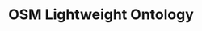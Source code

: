 ---
schema: default
title: OSM Lightweight Ontology
notes: A lightweight ontology developed based on data from Open Street Maps.
organization: DataScientia Foundation
resources:
  - name: OSM-LO.UAN.owl
    url: >-
      http://git.knowdive.disi.unitn.it:8080/knowledge/LiveKnowledge/SREP/OSM_schema/input/raw/master/Trentino%20OSM%20LWOntology.owl
    format: owl
    description: >-
      A OWL RDF/XML distribution of the lightweight ontology developed based on
      data from Open Street Maps.
    license: Creative Commons
    status: Unannotated
    byteSize: '412.303'
    issued: '2023-04-12'
    language: en
    modified: '11 April 2023, 08:43 (UTC+01:00)'
    OntologyEngineeringTool: Protégé
    ontologyLanguage: OWL
    ontologySyntax: RDF
    example: Unknown
    ReferenceLKRepository: SREP
    referenceOntology: Unknown
    referenceDatasets: To Be Added
distribution: osm-lwo-owl
keyword: Geography
publisher: DataScientia Foundation
category:
  - Society&Territory
versionNotes: Version 1.0 - Unannotated.
landingPage: Unknown.
accessRigths: Public
creator: Xiaoyue Li
hasVersion: Unknown
isVersionOf: Unknown
issued: '2023-04-12'
modified: '11 April 2023, 08:43 (UTC+01:00)'
language: en
provenance: >-
  (2023-04-12) Marco Barbieri: Added Version 1.0 - Unannotated - to
  LiveKnowledge Catalog
page: Unknown
wasGeneratedBy: DataScientia LiveData Catalog Instantiation.
versionInfo: version v1.0
formalityLevel: Lightweight Ontology
OntologyEngineeringMethodology: iTelos Knowledge Modelling Methodology.
acronym: OSM-LO
CompetencyQuestion: Unknown
preferredNamespacePrefix: ds-osm-lo
toDoList: To completely annotate.
namespacesGenerated: Unknown
namespacesReused: Unknown
datasetLevel: '  Knowledge level (L3-4)'
spatialExtent: Unknown
temporalExtent: Unknown
datLicense: Creative Commons
DatOwner: Unknown
DatPublicationTimeStamp: Unknown
---